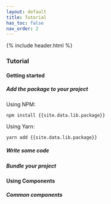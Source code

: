 ```yaml
---
layout: default
title: Tutorial
has_toc: false
nav_order: 2
---
```

{% include header.html %}

### Tutorial

#### Getting started

##### Add the package to your project

Using NPM:

```
npm install {{site.data.lib.package}}
```

Using Yarn:

```
yarn add {{site.data.lib.package}}
```

##### Write some code

##### Bundle your project

#### Using Components

##### Common components
